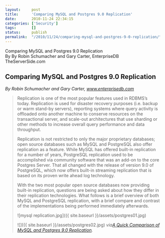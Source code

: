 ```yaml
---
layout:     post
title:      'Comparing MySQL and Postgres 9.0 Replication'
date:       2010-11-24 22:34:15
categories: ['Security']
tags:       []
status:     publish 
permalink:  "/2010/11/24/comparing-mysql-and-postgres-9-0-replication/"
---
```

Comparing MySQL and Postgres 9.0 Replication  
By By Robin Schumacher and Gary Carter, EnterpriseDB  
TheServerSide.com

## Comparing MySQL and Postgres 9.0 Replication

 _By Robin Schumacher and Gary Carter, www.enterprisedb.com_
> Replication is one of the most popular features used in RDBMS’s today. Replication is used for disaster recovery purposes (i.e. backup or warm stand-by servers), reporting systems where query activity is offloaded onto another machine to conserve resources on the transactional server, and scale-out architectures that use sharding or other methods to increase overall query performance and data throughput.
> 
> Replication is not restricted to only the major proprietary databases; open source databases such as MySQL and PostgreSQL also offer replication as a feature. While MySQL has offered built-in replication for a number of years, PostgreSQL replication used to be accomplished via community software that was an add-on to the core Postgres Server. That all changed with the release of version 9.0 of PostgreSQL, which now offers built-in streaming replication that is based on its proven write ahead log technology.
> 
> With the two most popular open source databases now providing built-in replication, questions are being asked about how they differ in their replication technologies. What follows is a brief overview of both MySQL and PostgreSQL replication, with a brief compare and contrast of the implementations being performed immediately afterwards.
> 
> ![mysql replication.jpg]({{ site.baseurl }}/assets/postgres01.jpg)
> 
> ![]({{ site.baseurl }}/assets/postgres02.jpg)
 _via[A Quick Comparison of MySQL and Postgres 9.0 Replication](http://www.theserverside.com/feature/Comparing-MySQL-and-Postgres-90-Replication)._
